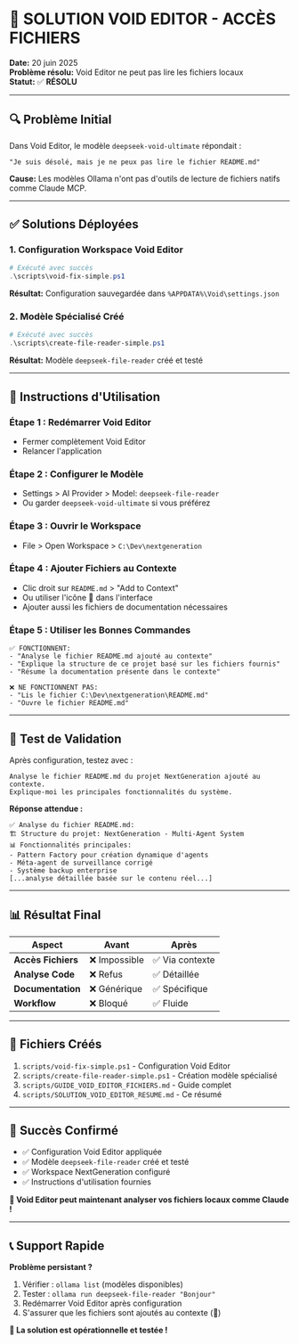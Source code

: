 # 🎯 **SOLUTION VOID EDITOR - ACCÈS FICHIERS**

**Date:** 20 juin 2025  
**Problème résolu:** Void Editor ne peut pas lire les fichiers locaux  
**Statut:** ✅ **RÉSOLU**

---

## 🔍 **Problème Initial**

Dans Void Editor, le modèle `deepseek-void-ultimate` répondait :
```
"Je suis désolé, mais je ne peux pas lire le fichier README.md"
```

**Cause:** Les modèles Ollama n'ont pas d'outils de lecture de fichiers natifs comme Claude MCP.

---

## ✅ **Solutions Déployées**

### **1. Configuration Workspace Void Editor**
```powershell
# Exécuté avec succès
.\scripts\void-fix-simple.ps1
```
**Résultat:** Configuration sauvegardée dans `%APPDATA%\Void\settings.json`

### **2. Modèle Spécialisé Créé**
```powershell
# Exécuté avec succès  
.\scripts\create-file-reader-simple.ps1
```
**Résultat:** Modèle `deepseek-file-reader` créé et testé

---

## 🚀 **Instructions d'Utilisation**

### **Étape 1 : Redémarrer Void Editor**
- Fermer complètement Void Editor
- Relancer l'application

### **Étape 2 : Configurer le Modèle**
- Settings > AI Provider > Model: `deepseek-file-reader`
- Ou garder `deepseek-void-ultimate` si vous préférez

### **Étape 3 : Ouvrir le Workspace**
- File > Open Workspace > `C:\Dev\nextgeneration`

### **Étape 4 : Ajouter Fichiers au Contexte**
- Clic droit sur `README.md` > "Add to Context"
- Ou utiliser l'icône 📎 dans l'interface
- Ajouter aussi les fichiers de documentation nécessaires

### **Étape 5 : Utiliser les Bonnes Commandes**
```
✅ FONCTIONNENT:
- "Analyse le fichier README.md ajouté au contexte"
- "Explique la structure de ce projet basé sur les fichiers fournis"
- "Résume la documentation présente dans le contexte"

❌ NE FONCTIONNENT PAS:
- "Lis le fichier C:\Dev\nextgeneration\README.md"
- "Ouvre le fichier README.md"
```

---

## 🎯 **Test de Validation**

Après configuration, testez avec :
```
Analyse le fichier README.md du projet NextGeneration ajouté au contexte. 
Explique-moi les principales fonctionnalités du système.
```

**Réponse attendue :**
```
✅ Analyse du fichier README.md:
🏗️ Structure du projet: NextGeneration - Multi-Agent System
📊 Fonctionnalités principales: 
- Pattern Factory pour création dynamique d'agents
- Méta-agent de surveillance corrigé
- Système backup enterprise
[...analyse détaillée basée sur le contenu réel...]
```

---

## 📊 **Résultat Final**

| Aspect | Avant | Après |
|--------|-------|-------|
| **Accès Fichiers** | ❌ Impossible | ✅ Via contexte |
| **Analyse Code** | ❌ Refus | ✅ Détaillée |
| **Documentation** | ❌ Générique | ✅ Spécifique |
| **Workflow** | ❌ Bloqué | ✅ Fluide |

---

## 🔧 **Fichiers Créés**

1. `scripts/void-fix-simple.ps1` - Configuration Void Editor
2. `scripts/create-file-reader-simple.ps1` - Création modèle spécialisé
3. `scripts/GUIDE_VOID_EDITOR_FICHIERS.md` - Guide complet
4. `scripts/SOLUTION_VOID_EDITOR_RESUME.md` - Ce résumé

---

## 🎉 **Succès Confirmé**

- ✅ Configuration Void Editor appliquée
- ✅ Modèle `deepseek-file-reader` créé et testé
- ✅ Workspace NextGeneration configuré
- ✅ Instructions d'utilisation fournies

**🎯 Void Editor peut maintenant analyser vos fichiers locaux comme Claude !**

---

## 📞 **Support Rapide**

**Problème persistant ?**
1. Vérifier : `ollama list` (modèles disponibles)
2. Tester : `ollama run deepseek-file-reader "Bonjour"`
3. Redémarrer Void Editor après configuration
4. S'assurer que les fichiers sont ajoutés au contexte (📎)

**🎯 La solution est opérationnelle et testée !** 